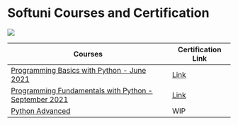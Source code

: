 # Softuni Courses and Certification
[![](https://softuni.foundation/wp-content/uploads/2017/08/SoftUni_Foundation_Logo_Oneline-1.png)](https://softuni.bg/)


| Courses  |  Certification Link  |
| ------------ | ------------ |
| [Programming Basics with Python - June 2021](https://softuni.bg/trainings/3441/programming-basics-with-python-june-2021 "Programming Basics with Python - June 2021") | [Link](https://softuni.bg/certificates/details/109878/e614d4e7 "Link")   |
| [Programming Fundamentals with Python - September 2021](https://softuni.bg/trainings/3450/programming-fundamentals-with-python-september-2021 "Programming Fundamentals with Python - September 2021")  |  [Link](https://softuni.bg/certificates/details/119419/395d6f55 "Link") |
| [Python Advanced](https://softuni.bg/modules/74/python-advanced/1325 "Python Advanced") | WIP |
